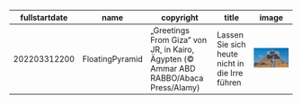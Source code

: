 |fullstartdate|name|copyright|title|image|
|--|--|--|--|--|
202203312200|FloatingPyramid|„Greetings From Giza“ von JR, in Kairo, Ägypten (© Ammar ABD RABBO/Abaca Press/Alamy)|Lassen Sie sich heute nicht in die Irre führen|![](/de-DE/2022/04/202203312200FloatingPyramid.jpg)|
